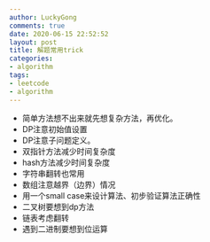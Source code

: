 ```yaml
---
author: LuckyGong
comments: true
date: 2020-06-15 22:52:52
layout: post
title: 解题常用trick
categories:
- algorithm
tags:
- leetcode
- algorithm
---
```




- 简单方法想不出来就先想复杂方法，再优化。
- DP注意初始值设置
- DP注意子问题定义。
- 双指针方法减少时间复杂度
- hash方法减少时间复杂度
- 字符串翻转也常用
- 数组注意越界（边界）情况
- 用一个small case来设计算法、初步验证算法正确性
- 二叉树要想到dp方法
- 链表考虑翻转
- 遇到二进制要想到位运算